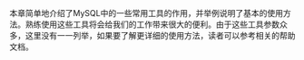 

本章简单地介绍了MySQL中的一些常用工具的作用，并举例说明了基本的使用方法。熟练使用这些工具将会给我们的工作带来很大的便利。由于这些工具参数众多，这里没有一一列举，如果要了解更详细的使用方法，读者可以参考相关的帮助文档。



